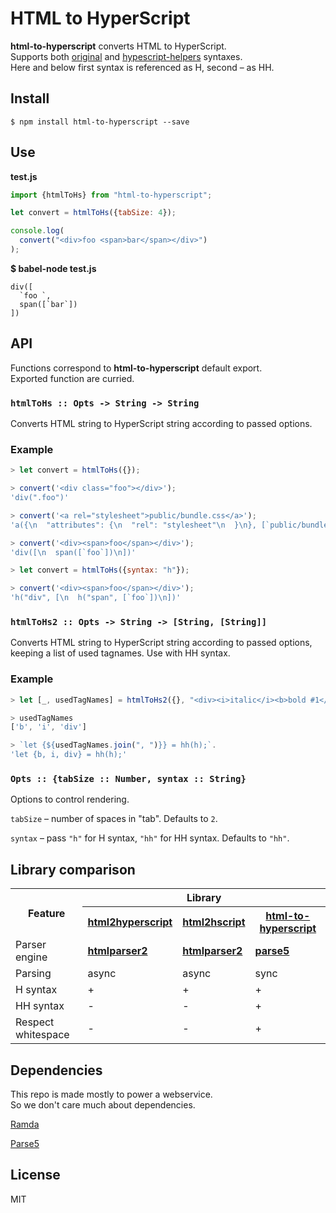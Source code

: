 # HTML to HyperScript

**html-to-hyperscript** converts HTML to HyperScript.<br/>
Supports both [original](https://github.com/Matt-Esch/virtual-dom/tree/master/virtual-hyperscript) and
[hypescript-helpers](https://github.com/ohanhi/hyperscript-helpers) syntaxes.<br/>
Here and below first syntax is referenced as H, second – as HH.

## Install

```
$ npm install html-to-hyperscript --save
```

## Use

**test.js**
```js
import {htmlToHs} from "html-to-hyperscript";

let convert = htmlToHs({tabSize: 4});

console.log(
  convert("<div>foo <span>bar</span></div>")
);
```

**$ babel-node test.js**
```
div([
  `foo `,
  span([`bar`])
])
```

## API

Functions correspond to **html-to-hyperscript** default export.<br/>
Exported function are curried.

### `htmlToHs :: Opts -> String -> String`

Converts HTML string to HyperScript string
according to passed options.

### Example

```js
> let convert = htmlToHs({});

> convert('<div class="foo"></div>');
'div(".foo")'

> convert('<a rel="stylesheet">public/bundle.css</a>');
'a({\n  "attributes": {\n  "rel": "stylesheet"\n  }\n}, [`public/bundle.css`])'

> convert('<div><span>foo</span></div>');
'div([\n  span([`foo`])\n])'

> let convert = htmlToHs({syntax: "h"});

> convert('<div><span>foo</span></div>');
'h("div", [\n  h("span", [`foo`])\n])'
```

### `htmlToHs2 :: Opts -> String -> [String, [String]]`

Converts HTML string to HyperScript string according to passed options,
keeping a list of used tagnames. Use with HH syntax.

### Example

```js
> let [_, usedTagNames] = htmlToHs2({}, "<div><i>italic</i><b>bold #1</b><b>bold #2</b></div>");

> usedTagNames
['b', 'i', 'div']

> `let {${usedTagNames.join(", ")}} = hh(h);`.
'let {b, i, div} = hh(h);'
```

### `Opts :: {tabSize :: Number, syntax :: String}`

Options to control rendering.

`tabSize` – number of spaces in "tab". Defaults to `2`.

`syntax` – pass `"h"` for H syntax, `"hh"` for HH syntax. Defaults to `"hh"`.

## Library comparison

<table>
<tr>
  <th rowspan="2">Feature</th>
  <th colspan="3">Library</th>
</tr>
<tr>
  <th><a href="https://github.com/unframework/html2hyperscript"><strong>html2hyperscript</strong></a></th>
  <th><a href="https://github.com/twilson63/html2hscript"><strong>html2hscript</strong></a></th>
  <th><a href="https://github.com/ivan-kleshnin/html-to-hyperscript"><strong>html-to-hyperscript</strong></a></th>
</tr>
<tr>
  <td>Parser engine</td>
  <td><a href="https://github.com/fb55/htmlparser2"><strong>htmlparser2</strong></a></td>
  <td><a href="https://github.com/fb55/htmlparser2"><strong>htmlparser2</strong></a></td>
  <td><a href="https://github.com/inikulin/parse5"><strong>parse5</strong></a></td>
</tr>
<tr>
  <td>Parsing</td>
  <td>async</td>
  <td>async</td>
  <td>sync</td>
</tr>
<tr>
  <td>H syntax</td>
  <td>+</td>
  <td>+</td>
  <td>+</td>
</tr>
<tr>
  <td>HH syntax</td>
  <td>-</td>
  <td>-</td>
  <td>+</td>
</tr>
<tr>
  <td>Respect whitespace</td>
  <td>-</td>
  <td>-</td>
  <td>+</td>
</tr>
</table>

## Dependencies

This repo is made mostly to power a webservice.<br/>
So we don't care much about dependencies.<br/>

[Ramda](https://github.com/ramda/ramda)

[Parse5](https://github.com/inikulin/parse5)

## License

MIT
